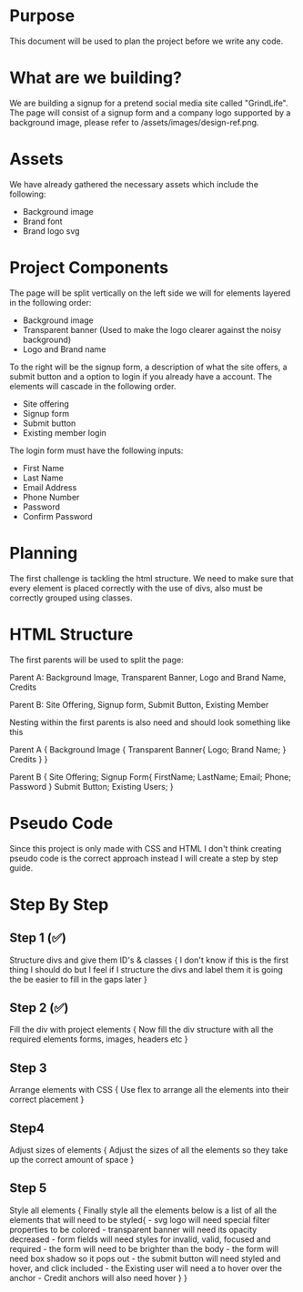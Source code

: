 # Purpose

This document will be used to plan the project before we write any code.

# What are we building?

We are building a signup for a pretend social media site called "GrindLife". The page will consist of a signup form and a company logo supported by a background image, please refer to /assets/images/design-ref.png.

# Assets

We have already gathered the necessary assets which include the following:

- Background image
- Brand font
- Brand logo svg

# Project Components

The page will be split vertically on the left side we will for elements layered in the following order:

- Background image
- Transparent banner (Used to make the logo clearer against the noisy background)
- Logo and Brand name

To the right will be the signup form, a description of what the site offers, a submit button and a option to login if you already have a account. The elements will cascade in the following order.

- Site offering
- Signup form
- Submit button
- Existing member login

The login form must have the following inputs:

- First Name
- Last Name
- Email Address
- Phone Number
- Password
- Confirm Password

# Planning

The first challenge is tackling the html structure. We need to make sure that every element is placed correctly with the use of divs, also must be correctly grouped using classes.

# HTML Structure

The first parents will be used to split the page:

Parent A: Background Image,
          Transparent Banner,
          Logo and Brand Name,
          Credits

Parent B: Site Offering,
          Signup form,
          Submit Button,
          Existing Member


Nesting within the first parents is also need and should look something like this

Parent A {
    Background Image {
        Transparent Banner{
            Logo;
            Brand Name;
        }
        Credits
    }
}

Parent B {
    Site Offering;
    Signup Form{
        FirstName;
        LastName;
        Email;
        Phone;
        Password
    }
    Submit Button;
    Existing Users;
}

# Pseudo Code

Since this project is only made with CSS and HTML I don't think creating pseudo code is the correct approach instead I will create a step by step guide.

# Step By Step

## Step 1 (✅)
Structure divs and give them ID's & classes {
    I don't know if this is the first thing I should do but I feel if I structure the divs and label them
    it is going the be easier to fill in the gaps later 
}

## Step 2 (✅)

Fill the div with project elements {
    Now fill the div structure with all the required elements forms, images, headers etc
}

## Step 3

Arrange elements with CSS {
    Use flex to arrange all the elements into their correct placement
}

## Step4

Adjust sizes of elements {
    Adjust the sizes of all the elements so they take up the correct amount of space
}

## Step 5

Style all elements {
    Finally style all the elements below is a list of all the elements that will need to be styled{
        - svg logo will need special filter properties to be colored
        - transparent banner will need its opacity decreased
        - form fields will need styles for invalid, valid, focused and required
        - the form will need to be brighter than the body
        - the form will need box shadow so it pops out
        - the submit button will need styled and hover, and click included
        - the Existing user will need a to hover over the anchor
        - Credit anchors will also need hover
    }
}


